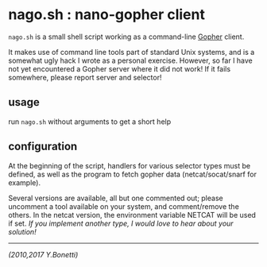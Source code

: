 # nago.sh : nano-gopher client

`nago.sh` is a small shell script working as a command-line [Gopher][] client.

It makes use of command line tools part of standard Unix systems,
and is a somewhat ugly hack I wrote as a personal exercise.  However,
so far I have not yet encountered a Gopher server where it did not
work! If it fails somewhere, please report server and selector!

## usage

run `nago.sh` without arguments to get a short help

## configuration

At the beginning of the script, handlers for various selector types must
be defined, as well as the program to fetch gopher data (netcat/socat/snarf
for example).

Several versions are available, all but one commented out; please uncomment
a tool available on your system, and comment/remove the others.
In the netcat version, the environment variable NETCAT will be used if set.
*If you implement another type, I would love to hear about your solution!*

---

_(2010,2017 Y.Bonetti)_

[Gopher]: https://en.wikipedia.org/wiki/Gopher_(protocol) "Gopher protocol"
